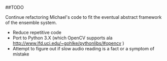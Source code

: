
##TODO 

Continue refactoring Michael's code to fit the eventual abstract framework of the ensemble system.  
* Reduce repetitive code     
* Port to Python 3.X (which OpenCV supports ala http://www.lfd.uci.edu/~gohlke/pythonlibs/#opencv )  
* Attempt to figure out if slow audio reading is a fact or a symptom of mistake  
    
